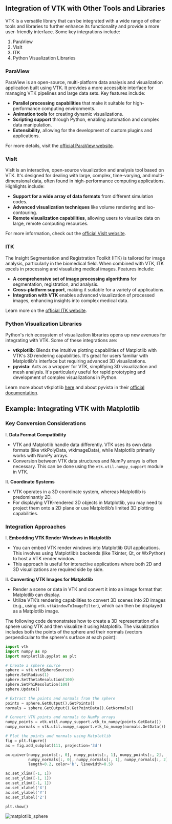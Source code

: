 ## Integration of VTK with Other Tools and Libraries

VTK is a versatile library that can be integrated with a wide range of other tools and libraries to further enhance its functionality and provide a more user-friendly interface. Some key integrations include:

1. ParaView
2. VisIt
3. ITK
4. Python Visualization Libraries

### ParaView

ParaView is an open-source, multi-platform data analysis and visualization application built using VTK. It provides a more accessible interface for managing VTK pipelines and large data sets. Key features include:

- **Parallel processing capabilities** that make it suitable for high-performance computing environments.
- **Animation tools** for creating dynamic visualizations.
- **Scripting support** through Python, enabling automation and complex data manipulation.
- **Extensibility**, allowing for the development of custom plugins and applications.

For more details, visit the [official ParaView website](https://www.paraview.org/).

### VisIt

VisIt is an interactive, open-source visualization and analysis tool based on VTK. It's designed for dealing with large, complex, time-varying, and multi-dimensional data, often found in high-performance computing applications. Highlights include:

- **Support for a wide array of data formats** from different simulation codes.
- **Advanced visualization techniques** like volume rendering and iso-contouring.
- **Remote visualization capabilities**, allowing users to visualize data on large, remote computing resources.

For more information, check out the [official VisIt website](https://visit.llnl.gov/).

### ITK

The Insight Segmentation and Registration Toolkit (ITK) is tailored for image analysis, particularly in the biomedical field. When combined with VTK, ITK excels in processing and visualizing medical images. Features include:

- **A comprehensive set of image processing algorithms** for segmentation, registration, and analysis.
- **Cross-platform support**, making it suitable for a variety of applications.
- **Integration with VTK** enables advanced visualization of processed images, enhancing insights into complex medical data.

Learn more on the [official ITK website](https://itk.org/).

### Python Visualization Libraries

Python's rich ecosystem of visualization libraries opens up new avenues for integrating with VTK. Some of these integrations are:

- **vtkplotlib**: Blends the intuitive plotting capabilities of Matplotlib with VTK's 3D rendering capabilities. It's great for users familiar with Matplotlib's interface but requiring advanced 3D visualizations.
- **pyvista**: Acts as a wrapper for VTK, simplifying 3D visualization and mesh analysis. It's particularly useful for rapid prototyping and development of complex visualizations in Python.

Learn more about vtkplotlib [here](https://vtkplotlib.readthedocs.io/) and about pyvista in their [official documentation](https://docs.pyvista.org/).

## Example: Integrating VTK with Matplotlib

### Key Conversion Considerations

I. **Data Format Compatibility**

- VTK and Matplotlib handle data differently. VTK uses its own data formats (like vtkPolyData, vtkImageData), while Matplotlib primarily works with NumPy arrays.
- Conversion between VTK data structures and NumPy arrays is often necessary. This can be done using the `vtk.util.numpy_support` module in VTK.

II. **Coordinate Systems**
   
- VTK operates in a 3D coordinate system, whereas Matplotlib is predominantly 2D.
- For displaying VTK-rendered 3D objects in Matplotlib, you may need to project them onto a 2D plane or use Matplotlib’s limited 3D plotting capabilities.

### Integration Approaches

I. **Embedding VTK Render Windows in Matplotlib**
   
- You can embed VTK render windows into Matplotlib GUI applications. This involves using Matplotlib’s backends (like Tkinter, Qt, or WxPython) to host a VTK render window.
- This approach is useful for interactive applications where both 2D and 3D visualizations are required side by side.

II. **Converting VTK Images for Matplotlib**
   
- Render a scene or data in VTK and convert it into an image format that Matplotlib can display.
- Utilize VTK’s rendering capabilities to convert 3D scenes into 2D images (e.g., using `vtk.vtkWindowToImageFilter`), which can then be displayed as a Matplotlib image.

The following code demonstrates how to create a 3D representation of a sphere using VTK and then visualize it using Matplotlib. The visualization includes both the points of the sphere and their normals (vectors perpendicular to the sphere's surface at each point):

```python
import vtk
import numpy as np
import matplotlib.pyplot as plt

# Create a sphere source
sphere = vtk.vtkSphereSource()
sphere.SetRadius(1)
sphere.SetThetaResolution(100)
sphere.SetPhiResolution(100)
sphere.Update()

# Extract the points and normals from the sphere
points = sphere.GetOutput().GetPoints()
normals = sphere.GetOutput().GetPointData().GetNormals()

# Convert VTK points and normals to NumPy arrays
numpy_points = vtk.util.numpy_support.vtk_to_numpy(points.GetData())
numpy_normals = vtk.util.numpy_support.vtk_to_numpy(normals.GetData())

# Plot the points and normals using Matplotlib
fig = plt.figure()
ax = fig.add_subplot(111, projection='3d')

ax.quiver(numpy_points[:, 0], numpy_points[:, 1], numpy_points[:, 2],
          numpy_normals[:, 0], numpy_normals[:, 1], numpy_normals[:, 2],
          length=0.2, color='b', linewidth=0.5)

ax.set_xlim([-1, 1])
ax.set_ylim([-1, 1])
ax.set_zlim([-1, 1])
ax.set_xlabel('X')
ax.set_ylabel('Y')
ax.set_zlabel('Z')

plt.show()
```

![matplotlib_sphere](https://github.com/djeada/VTK-Examples/assets/37275728/3c7403d5-b193-4252-898c-66468c501c58)

